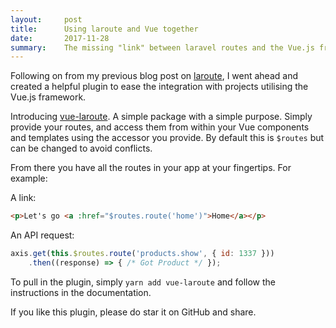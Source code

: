 ```yaml
---
layout:     post
title:      Using laroute and Vue together
date:       2017-11-28
summary:    The missing "link" between laravel routes and the Vue.js framework
---
```


Following on from my previous blog post on [laroute](https://samturrell.github.io/2017/11/28/laravel-routes-in-javascript/), I went ahead and created a helpful plugin to ease the integration with projects utilising the Vue.js framework.

Introducing [vue-laroute](https://www.npmjs.com/package/vue-laroute). A simple package with a simple purpose. Simply provide your routes, and access them from within your Vue components and templates using the accessor you provide. By default this is `$routes` but can be changed to avoid conflicts.

From there you have all the routes in your app at your fingertips. For example:

A link:
```html
<p>Let's go <a :href="$routes.route('home')">Home</a></p>
```

An API request:
```js
axis.get(this.$routes.route('products.show', { id: 1337 }))
	.then((response) => { /* Got Product */ });
```

To pull in the plugin, simply `yarn add vue-laroute` and follow the instructions in the documentation.

If you like this plugin, please do star it on GitHub and share.
